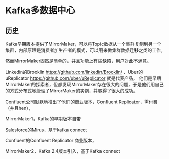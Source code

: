 # Kafka多数据中心

## 历史

Kafka早期版本提供了MirrorMaker，可以将Topic数据从一个集群复制到另一个集群，内部原理是消费者加生产者的模式，可以用来做集群数据迁移之类的工作。

然而MirrorMaker固然是简单的，并且功能上有些缺陷，用户对此不满意。

Linkedin的Brooklin https://github.com/linkedin/Brooklin/ 、Uber的uReplicator https://github.com/uber/uReplicator 就是代表产品，
他们是早期MirrorMaker的探索者，但都发现MirrorMaker存在很大的问题，于是他们用自己的方式分布式地管理了MirrorMaker的实例，并取得了很大的成功。

Confluent公司默默地推出了他们的商业版本，Confluent Replicator，需付费（并且hen），

MirrorMaker1，Kafka的早期版本自带

Salesforce的Mirus，基于kafka connect

Confluent的Confluent Replicator 商业版本，

MirrorMaker2，Kafka 2.4版本引入，基于Kafka connect
